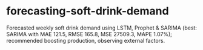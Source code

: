 # forecasting-soft-drink-demand
Forecasted weekly soft drink demand using LSTM, Prophet &amp; SARIMA (best: SARIMA with MAE 121.5, RMSE 165.8, MSE 27509.3, MAPE 1.07%); recommended boosting production, observing external factors.
